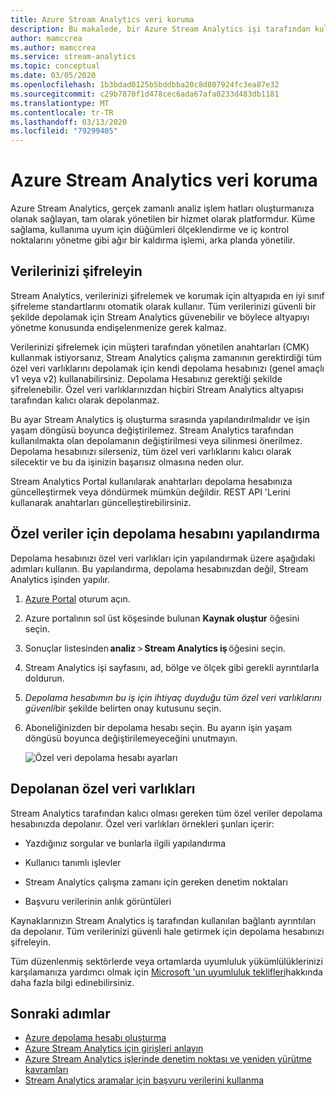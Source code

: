 ```yaml
---
title: Azure Stream Analytics veri koruma
description: Bu makalede, bir Azure Stream Analytics işi tarafından kullanılan özel verilerinizin nasıl şifreleneceği açıklanır.
author: mamccrea
ms.author: mamccrea
ms.service: stream-analytics
ms.topic: conceptual
ms.date: 03/05/2020
ms.openlocfilehash: 1b3bdad0125b5bddbba20c8d807924fc3ea87e32
ms.sourcegitcommit: c29b7870f1d478cec6ada67afa0233d483db1181
ms.translationtype: MT
ms.contentlocale: tr-TR
ms.lasthandoff: 03/13/2020
ms.locfileid: "79299405"
---
```

# <a name="data-protection-in-azure-stream-analytics"></a>Azure Stream Analytics veri koruma 

Azure Stream Analytics, gerçek zamanlı analiz işlem hatları oluşturmanıza olanak sağlayan, tam olarak yönetilen bir hizmet olarak platformdur. Küme sağlama, kullanıma uyum için düğümleri ölçeklendirme ve iç kontrol noktalarını yönetme gibi ağır bir kaldırma işlemi, arka planda yönetilir.

## <a name="encrypt-your-data"></a>Verilerinizi şifreleyin

Stream Analytics, verilerinizi şifrelemek ve korumak için altyapıda en iyi sınıf şifreleme standartlarını otomatik olarak kullanır. Tüm verilerinizi güvenli bir şekilde depolamak için Stream Analytics güvenebilir ve böylece altyapıyı yönetme konusunda endişelenmenize gerek kalmaz.

Verilerinizi şifrelemek için müşteri tarafından yönetilen anahtarları (CMK) kullanmak istiyorsanız, Stream Analytics çalışma zamanının gerektirdiği tüm özel veri varlıklarını depolamak için kendi depolama hesabınızı (genel amaçlı v1 veya v2) kullanabilirsiniz. Depolama Hesabınız gerektiği şekilde şifrelenebilir. Özel veri varlıklarınızdan hiçbiri Stream Analytics altyapısı tarafından kalıcı olarak depolanmaz. 

Bu ayar Stream Analytics iş oluşturma sırasında yapılandırılmalıdır ve işin yaşam döngüsü boyunca değiştirilemez. Stream Analytics tarafından kullanılmakta olan depolamanın değiştirilmesi veya silinmesi önerilmez. Depolama hesabınızı silerseniz, tüm özel veri varlıklarını kalıcı olarak silecektir ve bu da işinizin başarısız olmasına neden olur. 

Stream Analytics Portal kullanılarak anahtarları depolama hesabınıza güncelleştirmek veya döndürmek mümkün değildir. REST API 'Lerini kullanarak anahtarları güncelleştirebilirsiniz.


## <a name="configure-storage-account-for-private-data"></a>Özel veriler için depolama hesabını yapılandırma 

Depolama hesabınızı özel veri varlıkları için yapılandırmak üzere aşağıdaki adımları kullanın. Bu yapılandırma, depolama hesabınızdan değil, Stream Analytics işinden yapılır.

1. [Azure Portal](https://portal.azure.com/) oturum açın.

1. Azure portalının sol üst köşesinde bulunan **Kaynak oluştur** öğesini seçin. 

1. Sonuçlar listesinden **analiz** > **Stream Analytics iş** öğesini seçin. 

1. Stream Analytics işi sayfasını, ad, bölge ve ölçek gibi gerekli ayrıntılarla doldurun. 

1. *Depolama hesabımın bu iş için ihtiyaç duyduğu tüm özel veri varlıklarını güvenli*bir şekilde belirten onay kutusunu seçin.

1. Aboneliğinizden bir depolama hesabı seçin. Bu ayarın işin yaşam döngüsü boyunca değiştirilemeyeceğini unutmayın. 

   ![Özel veri depolama hesabı ayarları](./media/data-protection/storage-account-create.png)

## <a name="private-data-assets-that-are-stored"></a>Depolanan özel veri varlıkları

Stream Analytics tarafından kalıcı olması gereken tüm özel veriler depolama hesabınızda depolanır. Özel veri varlıkları örnekleri şunları içerir: 

* Yazdığınız sorgular ve bunlarla ilgili yapılandırma  

* Kullanıcı tanımlı işlevler 

* Stream Analytics çalışma zamanı için gereken denetim noktaları

* Başvuru verilerinin anlık görüntüleri 

Kaynaklarınızın Stream Analytics iş tarafından kullanılan bağlantı ayrıntıları da depolanır. Tüm verilerinizi güvenli hale getirmek için depolama hesabınızı şifreleyin. 

Tüm düzenlenmiş sektörlerde veya ortamlarda uyumluluk yükümlülüklerinizi karşılamanıza yardımcı olmak için [Microsoft 'un uyumluluk teklifleri](https://gallery.technet.microsoft.com/Overview-of-Azure-c1be3942)hakkında daha fazla bilgi edinebilirsiniz. 

## <a name="next-steps"></a>Sonraki adımlar

* [Azure depolama hesabı oluşturma](../storage/common/storage-account-create.md)
* [Azure Stream Analytics için girişleri anlayın](stream-analytics-add-inputs.md)
* [Azure Stream Analytics işlerinde denetim noktası ve yeniden yürütme kavramları](stream-analytics-concepts-checkpoint-replay.md)
* [Stream Analytics aramalar için başvuru verilerini kullanma](stream-analytics-use-reference-data.md)
